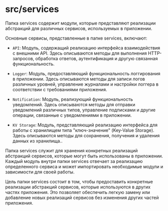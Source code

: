 # src/services

Папка services содержит модули, которые представляют реализации абстракций для различных сервисов, используемых в приложении.

Основные сервисы, представленные в папке services, включают:

-   `API`: Модуль, содержащий реализацию интерфейса взаимодействия с внешними API. Здесь описываются методы для выполнения HTTP-запросов, обработка ответов, аутентификация и другую связанная функциональность.

-   `Logger`: Модуль, предоставляющий функциональность логгирования в приложении. Здесь описываются методы для записи логов различных уровней, управление журналами и настройки логгера в соответствии с требованиями приложения.

-   `Notification`: Модуль, реализующий функциональность уведомлений. Здесь описываются методы для отправки уведомлений различных типов, управление подписками и другие операции, связанные с уведомлениями в приложении.

-   `KV Storage`: Модуль, представляющий реализацию интерфейса для работы с хранилищем типа "ключ-значение" (Key-Value Storage). Здесь описываются методы для сохранения, получения и удаления данных из хранилища..

Папка services служит для хранения конкретных реализаций абстракций сервисов, которые могут быть использованы в приложении. Каждый модуль внутри папки services отвечает за реализацию определенного сервиса и может импортировать необходимые модули и зависимости для своей работы.

Цель папки services состоит в том, чтобы предоставить конкретные реализации абстракций сервисов, которые используются в других частях приложения. Это позволяет обеспечить легкую замену или добавление новых реализаций сервисов без изменения других частей приложения.
